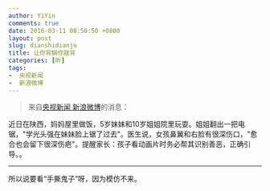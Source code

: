 ```yaml
---
author: YiYin
comments: true
date: 2016-03-11 08:50:50 +0800
layout: post
slug: dianshidianju
title: 让你背锅你就背
categories: [听]
tags:
-  央视新闻
-  新浪微博
---
```

<div class="quote"> <blockquote>
    	来自<a href="http://weibo.com/2656274875/DlDP2wxEi?ref=collection&type=comment#_rnd1457657434948">央视新闻 新浪微博</a>的消息：  
    </blockquote>
</div>

近日在陕西，妈妈屋里做饭，5岁妹妹和10岁姐姐院里玩耍。姐姐翻出一把电锯，"学光头强在妹妹脸上锯了过去"。医生说，女孩鼻翼和右脸有很深伤口，"愈合也会留下很深伤疤"。提醒家长：孩子看动画片时务必帮其识别善恶，正确引导。。

<hr/>
<div class="commentsonquote">
<div class="yiyin">所以说要看“手撕鬼子”呀，因为模仿不来。
</div>
</div>
